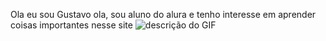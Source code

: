 Ola eu sou Gustavo
ola, sou aluno do alura e tenho interesse em aprender coisas importantes nesse site
![descrição do GIF](https://media1.tenor.com/m/DGHtbTgoAGQAAAAC/the-boys-homelander.gif)
